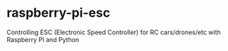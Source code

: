 # raspberry-pi-esc
Controlling ESC (Electronic Speed Controller) for RC cars/drones/etc with Raspberry PI and Python
